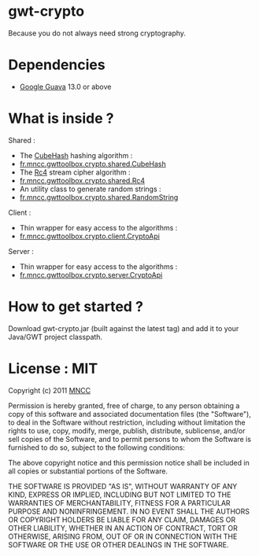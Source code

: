 gwt-crypto
==========

Because you do not always need strong cryptography.

Dependencies
============

* [Google Guava](http://code.google.com/p/guava-libraries/) 13.0 or above

What is inside ?
================

Shared :
* The [CubeHash](http://en.wikipedia.org/wiki/CubeHash) hashing algorithm : 
 * [fr.mncc.gwttoolbox.crypto.shared.CubeHash](https://github.com/csavelief/gwt-crypto/blob/master/src/fr/mncc/gwttoolbox/crypto/shared/CubeHash.java)
* The [Rc4](http://en.wikipedia.org/wiki/RC4) stream cipher algorithm : 
 * [fr.mncc.gwttoolbox.crypto.shared.Rc4](https://github.com/csavelief/gwt-crypto/blob/master/src/fr/mncc/gwttoolbox/crypto/shared/Rc4.java)
* An utility class to generate random strings : 
 * [fr.mncc.gwttoolbox.crypto.shared.RandomString](https://github.com/csavelief/gwt-crypto/blob/master/src/fr/mncc/gwttoolbox/crypto/shared/RandomString.java)

Client :
* Thin wrapper for easy access to the algorithms :
 * [fr.mncc.gwttoolbox.crypto.client.CryptoApi](https://github.com/csavelief/gwt-crypto/blob/master/src/fr/mncc/gwttoolbox/crypto/client/CryptoApi.java)

Server :
* Thin wrapper for easy access to the algorithms :
 * [fr.mncc.gwttoolbox.crypto.server.CryptoApi](https://github.com/csavelief/gwt-crypto/blob/master/src/fr/mncc/gwttoolbox/crypto/server/CryptoApi.java)

How to get started ?
====================

Download gwt-crypto.jar (built against the latest tag) and add it to your Java/GWT project classpath.

License : MIT
=============

Copyright (c) 2011 [MNCC](http://www.mncc.fr/)
 
Permission is hereby granted, free of charge, to any person obtaining a copy of this software and
associated documentation files (the "Software"), to deal in the Software without restriction,
including without limitation the rights to use, copy, modify, merge, publish, distribute,
sublicense, and/or sell copies of the Software, and to permit persons to whom the Software is
furnished to do so, subject to the following conditions:

The above copyright notice and this permission notice shall be included in all copies or
substantial portions of the Software.
 
THE SOFTWARE IS PROVIDED "AS IS", WITHOUT WARRANTY OF ANY KIND, EXPRESS OR IMPLIED, INCLUDING BUT
NOT LIMITED TO THE WARRANTIES OF MERCHANTABILITY, FITNESS FOR A PARTICULAR PURPOSE AND
NONINFRINGEMENT. IN NO EVENT SHALL THE AUTHORS OR COPYRIGHT HOLDERS BE LIABLE FOR ANY CLAIM,
DAMAGES OR OTHER LIABILITY, WHETHER IN AN ACTION OF CONTRACT, TORT OR OTHERWISE, ARISING FROM,
OUT OF OR IN CONNECTION WITH THE SOFTWARE OR THE USE OR OTHER DEALINGS IN THE SOFTWARE.


